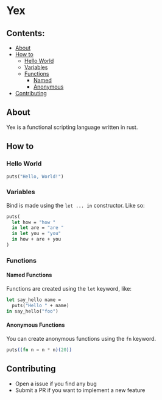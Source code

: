 # Yex

## Contents:

  * [About](#about)
  * [How to](#how-to)
    * [Hello World](#hello-world)
    * [Variables](#variables)
    * [Functions](#functions)
      * [Named](#named-functions)
      * [Anonymous](#anonymous-functions)
  * [Contributing](#contributing)

## About

Yex is a functional scripting language written in rust. <!--TODO: More information-->

## How to

### Hello World

```ml
puts("Hello, World!")
```

### Variables

Bind is made using the `let ... in` constructor. Like so:

```ml
puts(
  let how = "how "
  in let are = "are "
  in let you = "you"
  in how + are + you
)
```

### Functions

#### Named Functions

Functions are created using the `let` keyword, like:

```ml
let say_hello name =
  puts("Hello " + name)
in say_hello("foo")
```

#### Anonymous Functions

You can create anonymous functions using the `fn` keyword.

```elixir
puts((fn n = n * n)(20))
```

## Contributing
  * Open a issue if you find any bug
  * Submit a PR if you want to implement a new feature
